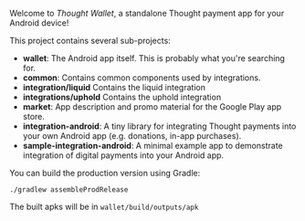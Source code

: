 Welcome to _Thought Wallet_, a standalone Thought payment app for your Android device!

This project contains several sub-projects:

 * __wallet__:
     The Android app itself. This is probably what you're searching for.
 * __common__:
     Contains common components used by integrations.
 * __integration/liquid__
     Contains the liquid integration 
 * __integrations/uphold__
     Contains the uphold integration
 * __market__:
     App description and promo material for the Google Play app store.
 * __integration-android__:
      A tiny library for integrating Thought payments into your own Android app
     (e.g. donations, in-app purchases).
 * __sample-integration-android__:
     A minimal example app to demonstrate integration of digital payments into
     your Android app.

You can build the production version using Gradle:

`./gradlew assembleProdRelease`

The built apks will be in `wallet/build/outputs/apk`


